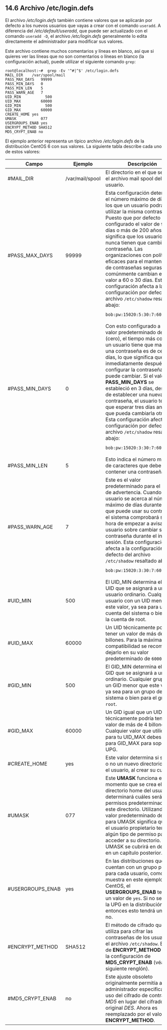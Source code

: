 ## 14.6 Archivo /etc/login.defs
El archivo _/etc/login.defs_ también contiene valores que se aplicarán por defecto a los nuevos usuarios que vayas a crear con el comando `useradd`. A diferencia del _/etc/default/useradd_, que puede ser actualizado con el comando `useradd -D`, el archivo _/etc/login.defs_ generalmente lo edita directamente el administrador para modificar sus valores.

Este archivo contiene muchos comentarios y líneas en blanco, así que si quieres ver las líneas que no son comentarios o líneas en blanco (la configuración actual), puede utilizar el siguiente comando `grep`:

```shell-session
root@localhost:~#  grep -Ev '^#|^$' /etc/login.defs
MAIL_DIR	/var/spool/mail
PASS_MAX_DAYS	99999
PASS_MIN_DAYS	0
PASS_MIN_LEN	5
PASS_WARN_AGE	7
UID_MIN			  500
UID_MAX			60000
GID_MIN			  500
GID_MAX			60000
CREATE_HOME	yes
UMASK           077
USERGROUPS_ENAB yes
ENCRYPT_METHOD SHA512
MD5_CRYPT_ENAB no
```

El ejemplo anterior representa un típico archivo _/etc/login.defs_ de la distribución CentOS 6 con sus valores. La siguiente tabla describe cada uno de estos valores:

Campo	|Ejemplo|	Descripción
-|-|-
#MAIL_DIR	|/var/mail/spool|	El directorio en el que se crea el archivo mail spool del usuario.
#PASS_MAX_DAYS	|99999|	Esta configuración determina el número máximo de días en los que un usuario podrá utilizar la misma contraseña. Puesto que por defecto viene configurado el valor de `99999` días o más de 200 años, significa que los usuarios nunca tienen que cambiar su contraseña. Las organizaciones con políticas eficaces para el mantenimiento de contraseñas seguras comúnmente cambian este valor a 60 o 30 días. Esta configuración afecta a la configuración por defecto del archivo `/etc/shadow` resaltado abajo: <pre><code>bob:pw:15020:5:30:7:60:15050:</code></pre>
#PASS_MIN_DAYS	|0|	Con esto configurado a un valor predeterminado de `0` (cero), el tiempo más corto que un usuario tiene que mantener una contraseña es de cero días, lo que significa que inmediatamente después de configurar la contraseña, se puede cambiar. Si el valor __PASS_MIN_DAYS__ se estableció en 3 días, después de establecer una nueva contraseña, el usuario tendría que esperar tres días antes de que pueda cambiarla otra vez. Esta configuración afecta a la configuración por defecto del archivo `/etc/shadow` resaltado abajo: <pre><code>bob:pw:15020:3:30:7:60:15050:</code></pre>
#PASS_MIN_LEN	|5|	Esto indica el número mínimo de caracteres que debe contener una contraseña.
#PASS_WARN_AGE	|7|	Este es el valor predeterminado para el campo de advertencia. Cuando un usuario se acerca al número máximo de días durante los que puede usar su contraseña, el sistema comprobará si es hora de empezar a avisar al usuario sobre cambiar su contraseña durante el inicio de sesión. Esta configuración afecta a la configuración por defecto del archivo `/etc/shadow` resaltado abajo: <pre><code>bob:pw:15020:3:30:7:60:15050:</code></pre>
#UID_MIN	|500|	El UID_MIN determina el primer UID que se asignará a un usuario ordinario. Cualquier usuario con un UID menor que este valor, ya sea para una cuenta del sistema o bien para la cuenta de root.
#UID_MAX	|60000|	Un UID técnicamente podría tener un valor de más de 4 billones. Para la máxima compatibilidad se recomienda dejarlo en su valor predeterminado de `60000`.
#GID_MIN | 500|	El GID_MIN determina el primer GID que se asignará a un grupo ordinario. Cualquier grupo con un GID menor que este valor, ya sea para un grupo del sistema o bien para el grupo de `root`.
#GID_MAX	|60000|	Un GID igual que un UID técnicamente podría tener un valor de más de 4 billones. Cualquier valor que utilices para tu UID_MAX debes utilizar para GID_MAX para soportar UPG.
#CREATE_HOME	|yes|	Este valor determina si se crea o no un nuevo directorio para el usuario, al crear su cuenta.
#UMASK	|077|	Este __UMASK__ funciona en el momento que se crea el directorio home del usuario; determinará cuáles serán los permisos predeterminados de este directorio. Utilizando el valor predeterminado de `077` para UMASK significa que sólo el usuario propietario tendrá algún tipo de permiso para acceder a su directorio. UMASK se cubrirá en detalle en un capítulo posterior.
#USERGROUPS_ENAB	|yes|	En las distribuciones que cuentan con un grupo privado para cada usuario, como se muestra en este ejemplo CentOS, el __USERGROUPS_ENAB__ tendrá un valor de `yes`. Si no se utiliza la UPG en la distribución, entonces esto tendrá un valor no.
#ENCRYPT_METHOD	|SHA512|	El método de cifrado que se utiliza para cifrar las contraseñas de los usuarios en el archivo `/etc/shadow`. El valor de __ENCRYPT_METHOD__ anula la configuración de __MD5_CRYPT_ENAB__ (véase el siguiente renglón).
#MD5_CRYPT_ENAB	|no|	Este ajuste obsoleto originalmente permitía al administrador especificar el uso del cifrado de contraseñas _MD5_ en lugar del cifrado original _DES_. Ahora es reemplazado por el valor de __ENCRYPT_METHOD__.
